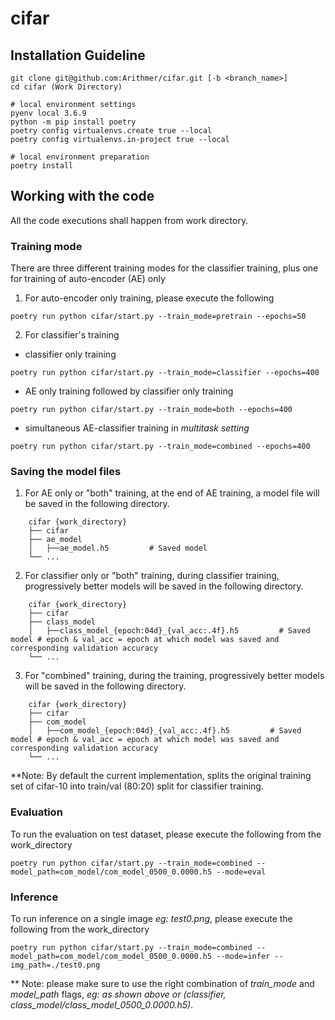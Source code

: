 # cifar

## Installation Guideline

```
git clone git@github.com:Arithmer/cifar.git [-b <branch_name>]
cd cifar (Work Directory)

# local environment settings
pyenv local 3.6.9
python -m pip install poetry
poetry config virtualenvs.create true --local
poetry config virtualenvs.in-project true --local

# local environment preparation
poetry install

```

## Working with the code
All the code executions shall happen from work directory.

### Training mode
There are three different training modes for the classifier training, plus one for training of auto-encoder (AE) only

1. For auto-encoder only training, please execute the following 
```
poetry run python cifar/start.py --train_mode=pretrain --epochs=50
```
2. For classifier's training
  * classifier only training
  ```
  poetry run python cifar/start.py --train_mode=classifier --epochs=400
  ```
  * AE only training followed by classifier only training
  ```
  poetry run python cifar/start.py --train_mode=both --epochs=400
  ```
  * simultaneous AE-classifier training in _multitask setting_
  ```
  poetry run python cifar/start.py --train_mode=combined --epochs=400
  ```
### Saving the model files
1. For AE only or "both" training, at the end of AE training, a model file will be saved in the following directory.
```
    cifar {work_directory}
    ├── cifar
    ├── ae_model                   
    │   ├──ae_model.h5         # Saved model
    └── ...
```
2. For classifier only or "both" training, during classifier training, progressively better models will be saved in the following directory.
```
    cifar {work_directory}
    ├── cifar
    ├── class_model                   
    │   ├──class_model_{epoch:04d}_{val_acc:.4f}.h5         # Saved model # epoch & val_acc = epoch at which model was saved and corresponding validation accuracy
    └── ...
```
3. For "combined" training, during the training, progressively better models will be saved in the following directory.
```
    cifar {work_directory}
    ├── cifar
    ├── com_model                   
    │   ├──com_model_{epoch:04d}_{val_acc:.4f}.h5         # Saved model # epoch & val_acc = epoch at which model was saved and corresponding validation accuracy
    └── ...
```
**Note: By default the current implementation, splits the original training set of cifar-10 into train/val (80:20) split for classifier training.

### Evaluation 
To run the evaluation on test dataset, please execute the following from the work_directory
```
poetry run python cifar/start.py --train_mode=combined --model_path=com_model/com_model_0500_0.0000.h5 --mode=eval
```

### Inference
To run inference on a single image _eg: test0.png_, please execute the following from the work_directory
```
poetry run python cifar/start.py --train_mode=combined --model_path=com_model/com_model_0500_0.0000.h5 --mode=infer --img_path=./test0.png
```
** Note: please make sure to use the right combination of _train_mode_ and _model_path_ flags, _eg: as shown above or (classifier, class_model/class_model_0500_0.0000.h5)_.
